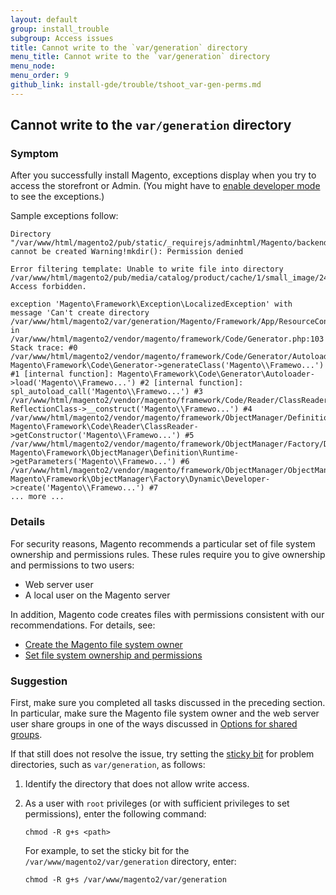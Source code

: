 ```yaml
---
layout: default
group: install_trouble
subgroup: Access issues
title: Cannot write to the `var/generation` directory
menu_title: Cannot write to the `var/generation` directory
menu_node: 
menu_order: 9
github_link: install-gde/trouble/tshoot_var-gen-perms.md
---
```



<h2 id="trouble-install-gen">Cannot write to the <code>var/generation</code> directory</h2>

### Symptom
After you successfully install Magento, exceptions display when you try to access the storefront or Admin. (You might have to <a href="{{ site.gdeurl }}http://devdocs.magento.com/guides/v2.0/config-guide/cli/config-cli-subcommands-mode.html#config-mode">
enable developer mode</a> to see the exceptions.)

Sample exceptions follow:

	Directory "/var/www/html/magento2/pub/static/_requirejs/adminhtml/Magento/backend/en_US" cannot be created Warning!mkdir(): Permission denied

	Error filtering template: Unable to write file into directory /var/www/html/magento2/pub/media/catalog/product/cache/1/small_image/240x300/beff4985b56e3afdbeabfc89641a4582/m/b. Access forbidden.

	exception 'Magento\Framework\Exception\LocalizedException' with message 'Can't create directory /var/www/html/magento2/var/generation/Magento/Framework/App/ResourceConnection/.' in /var/www/html/magento2/vendor/magento/framework/Code/Generator.php:103 Stack trace: #0 /var/www/html/magento2/vendor/magento/framework/Code/Generator/Autoloader.php(35): Magento\Framework\Code\Generator->generateClass('Magento\\Framewo...') #1 [internal function]: Magento\Framework\Code\Generator\Autoloader->load('Magento\\Framewo...') #2 [internal function]: spl_autoload_call('Magento\\Framewo...') #3 /var/www/html/magento2/vendor/magento/framework/Code/Reader/ClassReader.php(19): ReflectionClass->__construct('Magento\\Framewo...') #4 /var/www/html/magento2/vendor/magento/framework/ObjectManager/Definition/Runtime.php(44): Magento\Framework\Code\Reader\ClassReader->getConstructor('Magento\\Framewo...') #5 /var/www/html/magento2/vendor/magento/framework/ObjectManager/Factory/Dynamic/Developer.php(71): Magento\Framework\ObjectManager\Definition\Runtime->getParameters('Magento\\Framewo...') #6 /var/www/html/magento2/vendor/magento/framework/ObjectManager/ObjectManager.php(71): Magento\Framework\ObjectManager\Factory\Dynamic\Developer->create('Magento\\Framewo...') #7 
	... more ...

### Details
For security reasons, Magento recommends a particular set of file system ownership and permissions rules. These rules require you to give ownership and permissions to two users:

*	Web server user
*	A local user on the Magento server

In addition, Magento code creates files with permissions consistent with our recommendations. For details, see:

*	<a href="{{ site.gdeurl }}install-gde/prereq/apache-user.html">Create the Magento file system owner</a>
*	<a href="{{ site.gdeurl }}install-gde/prereq/integrator_install.html#instgde-prereq-compose-access">Set file system ownership and permissions</a>
 
### Suggestion
First, make sure you completed all tasks discussed in the preceding section. In particular, make sure the Magento file system owner and the web server user share groups in one of the ways discussed in <a href="{{ site.gdeurl }}install-gde/prereq/apache-user.html#install-update-depend-user-group">Options for shared groups</a>.

If that still does not resolve the issue, try setting the <a href="https://en.wikipedia.org/wiki/Sticky_bit" target="_blank">sticky bit</a> for problem directories, such as `var/generation`, as follows:

1.	Identify the directory that does not allow write access.
2.	As a user with `root` privileges (or with sufficient privileges to set permissions), enter the following command:

		chmod -R g+s <path>

	For example, to set the sticky bit for the `/var/www/magento2/var/generation` directory, enter:

		chmod -R g+s /var/www/magento2/var/generation

